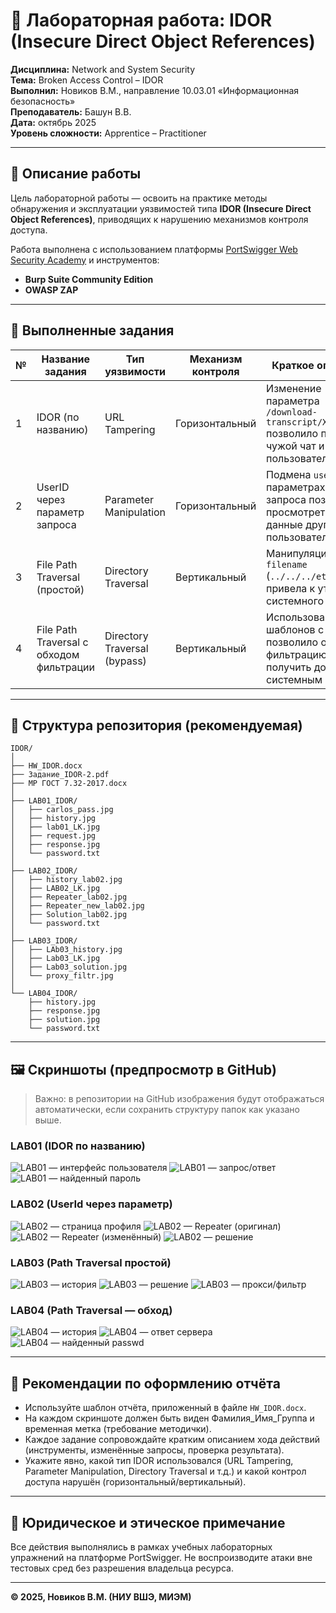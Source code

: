 # 🧠 Лабораторная работа: IDOR (Insecure Direct Object References)

**Дисциплина:** Network and System Security  
**Тема:** Broken Access Control – IDOR  
**Выполнил:** Новиков В.М., направление 10.03.01 «Информационная безопасность»  
**Преподаватель:** Башун В.В.  
**Дата:** октябрь 2025  
**Уровень сложности:** Apprentice – Practitioner

---

## 📘 Описание работы

Цель лабораторной работы — освоить на практике методы обнаружения и эксплуатации уязвимостей типа **IDOR (Insecure Direct Object References)**, приводящих к нарушению механизмов контроля доступа.

Работа выполнена с использованием платформы [PortSwigger Web Security Academy](https://portswigger.net/web-security) и инструментов:
- **Burp Suite Community Edition**
- **OWASP ZAP**

---

## 🧩 Выполненные задания

| № | Название задания | Тип уязвимости | Механизм контроля | Краткое описание |
|---|------------------|----------------|-------------------|------------------|
| 1 | IDOR (по названию) | URL Tampering | Горизонтальный | Изменение параметра `/download-transcript/X.txt` позволило получить чужой чат и пароль пользователя `carlos`. |
| 2 | UserID через параметр запроса | Parameter Manipulation | Горизонтальный | Подмена `userId` в параметрах GET-запроса позволила просмотреть блог и данные другого пользователя. |
| 3 | File Path Traversal (простой) | Directory Traversal | Вертикальный | Манипуляция `filename` (`../../../etc/passwd`) привела к утечке системного файла. |
| 4 | File Path Traversal с обходом фильтрации | Directory Traversal (bypass) | Вертикальный | Использование шаблонов с `....//` позволило обойти фильтрацию и получить доступ к системным файлам. |

---

## 📂 Структура репозитория (рекомендуемая)

```
IDOR/
│
├── HW_IDOR.docx
├── Задание_IDOR-2.pdf
├── MP ГОСТ 7.32-2017.docx
│
├── LAB01_IDOR/
│   ├── carlos_pass.jpg
│   ├── history.jpg
│   ├── lab01_LK.jpg
│   ├── request.jpg
│   ├── response.jpg
│   └── password.txt
│
├── LAB02_IDOR/
│   ├── history_lab02.jpg
│   ├── LAB02_LK.jpg
│   ├── Repeater_lab02.jpg
│   ├── Repeater_new_lab02.jpg
│   ├── Solution_lab02.jpg
│   └── password.txt
│
├── LAB03_IDOR/
│   ├── LAb03_history.jpg
│   ├── Lab03_LK.jpg
│   ├── Lab03_solution.jpg
│   └── proxy_filtr.jpg
│
└── LAB04_IDOR/
    ├── history.jpg
    ├── response.jpg
    ├── solution.jpg
    └── password.txt
```

---

## 🖼️ Скриншоты (предпросмотр в GitHub)

> Важно: в репозитории на GitHub изображения будут отображаться автоматически, если сохранить структуру папок как указано выше.

### LAB01 (IDOR по названию)
![LAB01 — интерфейс пользователя](./LAB01/lab01_LK.jpg)
![LAB01 — запрос/ответ](./LAB01/request.jpg)
![LAB01 — найденный пароль](./LAB01/carlos_pass.jpg)

### LAB02 (UserId через параметр)
![LAB02 — страница профиля](./LAB02/LAB02_LK.jpg)
![LAB02 — Repeater (оригинал)](./LAB02/Repeater_lab02.jpg)
![LAB02 — Repeater (изменённый)](./LAB02/Repeater_new_lab02.jpg)
![LAB02 — решение](./LAB02/Solution_lab02.jpg)

### LAB03 (Path Traversal простой)
![LAB03 — история](./LAB03/LAb03_history.jpg)
![LAB03 — решение](./LAB03/Lab03_solution.jpg)
![LAB03 — прокси/фильтр](./LAB03/proxy_filtr.jpg)

### LAB04 (Path Traversal — обход)
![LAB04 — история](./LAB04/history.jpg)
![LAB04 — ответ сервера](./LAB04/response.jpg)
![LAB04 — найденный passwd](./LAB04/solution.jpg)

---

## 📑 Рекомендации по оформлению отчёта

- Используйте шаблон отчёта, приложенный в файле `HW_IDOR.docx`.
- На каждом скриншоте должен быть виден Фамилия_Имя_Группа и временная метка (требование методички).
- Каждое задание сопровождайте кратким описанием хода действий (инструменты, изменённые запросы, проверка результата).
- Укажите явно, какой тип IDOR использовался (URL Tampering, Parameter Manipulation, Directory Traversal и т.д.) и какой контрол доступа нарушён (горизонтальный/вертикальный).

---

## 🔐 Юридическое и этическое примечание

Все действия выполнялись в рамках учебных лабораторных упражнений на платформе PortSwigger. Не воспроизводите атаки вне тестовых сред без разрешения владельца ресурса.

---

**© 2025, Новиков В.М. (НИУ ВШЭ, МИЭМ)**

